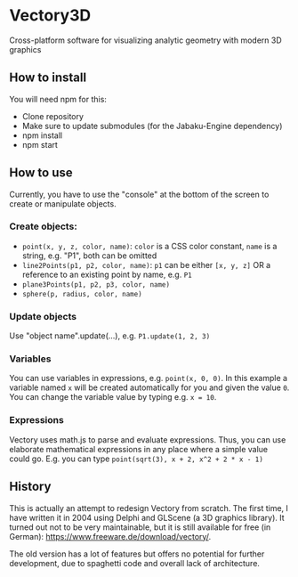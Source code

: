# Vectory3D

Cross-platform software for visualizing analytic geometry with modern 3D graphics

## How to install

You will need npm for this:
* Clone repository
* Make sure to update submodules (for the Jabaku-Engine dependency)
* npm install
* npm start

## How to use

Currently, you have to use the "console" at the bottom of the screen to create or manipulate objects.

### Create objects:
* `point(x, y, z, color, name)`: `color` is a CSS color constant, `name` is a string, e.g. "P1", both can be omitted
* `line2Points(p1, p2, color, name)`: `p1` can be either `[x, y, z]` OR a reference to an existing point by name, e.g. `P1`
* `plane3Points(p1, p2, p3, color, name)`
* `sphere(p, radius, color, name)`

### Update objects
Use "object name".update(...), e.g. `P1.update(1, 2, 3)`

### Variables
You can use variables in expressions, e.g. `point(x, 0, 0)`. In this example a variable named `x` will be created automatically for you and given the value `0`. You can change the variable value by typing e.g. `x = 10`.

### Expressions
Vectory uses math.js to parse and evaluate expressions. Thus, you can use elaborate mathematical expressions in any place where a simple value could go. E.g. you can type `point(sqrt(3), x + 2, x^2 + 2 * x - 1)`

## History
This is actually an attempt to redesign Vectory from scratch. The first time, I have written it in 2004 using Delphi and GLScene (a 3D graphics library). It turned out not to be very maintainable, but it is still available for free (in German): https://www.freeware.de/download/vectory/.

The old version has a lot of features but offers no potential for further development, due to spaghetti code and overall lack of architecture.
